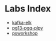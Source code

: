 # Labs Index

- [kafka-elk](kafka-elk/README.md)
- [pg13-pgq-plpy](pg13-pgq-plpy/README.md)
- [psworkshop](psworkshop/README.md)
